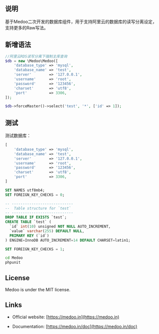 ## 说明
基于Medoo二次开发的数据库组件，用于支持阿里云的数据库的读写分离设定，支持更多的Raw写法。

## 新增语法
```php
//阿里云RDS读写分离下强制主库查询
$db = new \Medoo\Medoo([
    'database_type' => 'mysql',
    'database_name' => 'test',
    'server'        => '127.0.0.1',
    'username'      => 'root',
    'password'      => '123456',
    'charset'       => 'utf8',
    'port'          => 3306,
]);

$db->forceMaster()->select('test', '*', ['id' => 1]);
```

## 测试
测试数据库：
```php
[
    'database_type' => 'mysql',
    'database_name' => 'test',
    'server'        => '127.0.0.1',
    'username'      => 'root',
    'password'      => '123456',
    'charset'       => 'utf8',
    'port'          => 3306,
]

```

```sql
SET NAMES utf8mb4;
SET FOREIGN_KEY_CHECKS = 0;

-- ----------------------------
--  Table structure for `test`
-- ----------------------------
DROP TABLE IF EXISTS `test`;
CREATE TABLE `test` (
  `id` int(10) unsigned NOT NULL AUTO_INCREMENT,
  `value` varchar(255) DEFAULT NULL,
  PRIMARY KEY (`id`)
) ENGINE=InnoDB AUTO_INCREMENT=14 DEFAULT CHARSET=latin1;

SET FOREIGN_KEY_CHECKS = 1;

```

```bash
cd Medoo
phpunit
```

## License

Medoo is under the MIT license.

## Links

* Official website: [https://medoo.in](https://medoo.in)

* Documentation: [https://medoo.in/doc](https://medoo.in/doc)